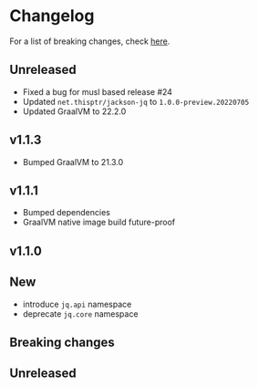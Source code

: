 # Changelog

For a list of breaking changes, check [here](#breaking-changes).

## Unreleased

- Fixed a bug for musl based release #24
- Updated `net.thisptr/jackson-jq` to `1.0.0-preview.20220705`
- Updated GraalVM to 22.2.0

## v1.1.3

- Bumped GraalVM to 21.3.0

## v1.1.1

- Bumped dependencies
- GraalVM native image build future-proof

## v1.1.0

## New

- introduce `jq.api` namespace
- deprecate `jq.core` namespace

## Breaking changes

## Unreleased
